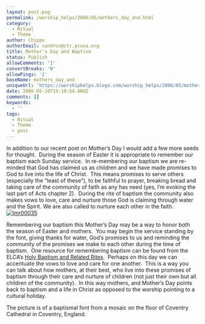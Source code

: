 ```yaml
---
layout: post.pug
permalink: /worship_helps/2006/05/mothers_day_and.html 
category:
  - Ritual
  - Theme
author: Chippo
authorEmail: candrus@ctr.pcusa.org
title: Mother's Day and Baptism
status: Publish
allowComments: '1'
convertBreaks: '0'
allowPings: '1'
baseName: mothers_day_and
uniqueUrl: 'https://worshiphelps.blogs.com/worship_helps/2006/05/mothers_day_and.html '
date: 2006-05-10T15:18:54.000Z
comments: []
keywords:
  - ''
tags:
  - Ritual
  - Theme
  - post
---
```

In addition to our recent post on Mother’s Day I would add a few more seeds for thought.  During the season of Easter it is appropriate to remember our baptism each Sunday service.  In re-membering our baptism we are re-minded that God has claimed us as children and we have made promises to God to live into the life of Christ.  This means promises to serve others (especially the “least of these”), to be faithful to prayer, breaking bread and taking care of the community of faith as any has need (yes, I’m evoking the last part of Acts chapter 2).  During the rite of baptism the community also makes vows to love, care and nurture those God is claiming through water and the Spirit. We are also called to nurture each other in the faith.[![Imr00035](https://worshiphelps.blogs.com/worship_helps/images/imr00035.jpg "Imr00035")](http://worshiphelps.blogs.com/.shared/image.html?/photos/uncategorized/imr00035.jpg)

  

Remembering our baptism this Mother’s Day may be a way to honor both the season of Easter and mothers.  You may begin the service standing by the font, giving thanks for water, God’s promises to us and reminding the community of the promises we make to each other during the time of baptism.  One resource for remembering baptism can be found from the ELCA’s [Holy Baptism and Related Rites](http://www.elca.org/dcm/worship/worship/sacraments/baptism.html).  Perhaps on this day we can accentuate the vows to love and care for one another.  This is a way you can talk about how mothers, at their best, who live into these promises of baptism through their care and nurture of children (not just their own but all children of the community).  In this way mothers, and Mother’s Day points back to baptism and a life in Christ as opposed to the worship pointing to a cultural holiday. 

The picture is of a baptismal font from a mosaic on the floor of Coventry Cathedral in Coventry, England.